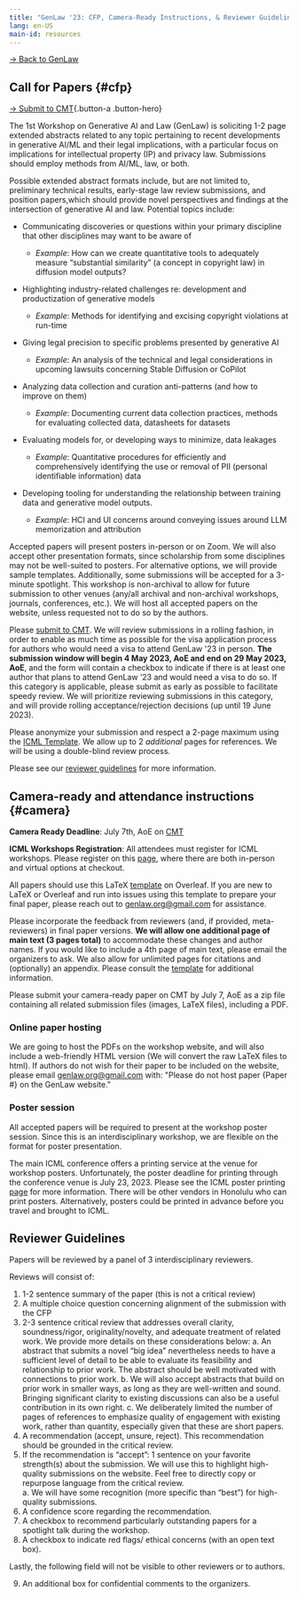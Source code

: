 ```yaml
---
title: "GenLaw '23: CFP, Camera-Ready Instructions, & Reviewer Guidelines"
lang: en-US
main-id: resources
---
```


[→ Back to GenLaw](https://genlaw.github.io/)

## Call for Papers {#cfp}

[→ Submit to CMT](https://cmt3.research.microsoft.com/GenLaw2023/Submission/Index){.button-a .button-hero} 

<!-- Please see our (*draft*) [CFP](https://genlaw.github.io/cfp.html) and submit an extended abstract by **5 June 2023, AoE**. -->

The 1st Workshop on Generative AI and Law (GenLaw) is soliciting 1-2 page extended abstracts related to any topic pertaining to recent developments in generative AI/ML and their  legal implications, with a particular focus on implications for intellectual property (IP) and privacy law. Submissions should employ methods from AI/ML, law, or both.

Possible extended abstract formats include, but are not limited to, preliminary technical results,  early-stage law review submissions, and position papers,which should provide novel perspectives and findings at the intersection of generative AI and law. Potential topics include:


* Communicating discoveries or questions within your primary discipline that other disciplines may want to be aware of

    * *Example*: How can we create quantitative tools to adequately  measure “substantial similarity” (a concept in copyright law) in diffusion model outputs? 
   
* Highlighting industry-related challenges re: development and productization of generative models

    * *Example*:  Methods for identifying and excising copyright violations at run-time 

* Giving legal precision to specific problems presented by generative AI

    * *Example*: An analysis of the technical and legal considerations in upcoming lawsuits concerning Stable Diffusion or CoPilot

* Analyzing data collection and curation anti-patterns (and how to improve on them)

    * *Example*:  Documenting current data collection practices,  methods for evaluating collected data, datasheets for datasets

* Evaluating models for, or developing ways to minimize, data leakages

    * *Example*: Quantitative procedures for efficiently and comprehensively identifying the use or removal of PII (personal identifiable information) data

* Developing tooling for understanding the relationship between training data and generative model outputs.

    * *Example*: HCI and UI concerns around conveying issues around LLM memorization and attribution

Accepted papers will present posters in-person or on Zoom. We will also accept other presentation formats, since scholarship from some disciplines may not be well-suited to posters. For alternative options, we will provide sample templates. Additionally, some submissions will be accepted for a 3-minute spotlight. This workshop is non-archival to allow for future submission to other venues (any/all archival and non-archival workshops, journals, conferences, etc.). We will host all accepted papers on the website, unless requested not to do so by the authors.

Please [submit to CMT](https://cmt3.research.microsoft.com/GenLaw2023/Submission/Index). We will review submissions in a rolling fashion, in order to enable as much time as possible for the visa application process for authors who would need a visa to attend GenLaw '23 in person. **The submission window will begin 4 May 2023, AoE and end on 29 May 2023, AoE**, and the form will contain a checkbox to indicate if there is at least one author that plans to attend GenLaw ’23 and would need a visa to do so. If this category is applicable, please submit as early as possible to facilitate speedy review. We will prioritize reviewing submissions in this category, and will provide rolling acceptance/rejection decisions (up until 19 June 2023). 

Please anonymize your submission and respect a 2-page maximum using the [ICML Template](https://icml.cc/Conferences/2023/StyleAuthorInstructions). We allow up to 2 _additional_ pages for references. We will be using a double-blind review process.

Please see our [reviewer guidelines](#reviewer-guidelines) for more information.

## Camera-ready and attendance instructions {#camera}

**Camera Ready Deadline**: July 7th, AoE on [CMT](https://cmt3.research.microsoft.com/GenLaw2023/Submission/Index)

**ICML Workshops Registration**: All attendees must register for ICML workshops. Please register on this [page](https://icml.cc/Register2), where there are both in-person and virtual options at checkout.

All papers should use this LaTeX [template](https://www.overleaf.com/latex/templates/genlaw-workshop-icml-2023/fgqdwhyjcsfy) on Overleaf. If you are new to LaTeX or Overleaf and  run into issues using this template to prepare your final paper, please reach out to <a class="email" href="mailto:genlaw.org@gmail.com">genlaw.org@gmail.com</a> for assistance.

Please incorporate the feedback from reviewers (and, if provided, meta-reviewers) in final paper versions. **We will allow one additional page of main text (3 pages total)** to accommodate these changes and author names. If you would like to include a 4th page of main text, please email the organizers to ask. We also allow for unlimited pages for citations and (optionally) an appendix. Please consult the [template](https://www.overleaf.com/latex/templates/genlaw-workshop-icml-2023/fgqdwhyjcsfy) for additional information.

Please submit your camera-ready paper on CMT by July 7, AoE as a zip file containing  all related submission files (images, LaTeX files), including a PDF. 

### Online paper hosting

We are going to host the PDFs on the workshop website, and will also include a web-friendly HTML version (We will convert the raw LaTeX files to html). If authors do not wish for their paper to be included on the website, please email <a class="email" href="mailto:genlaw.org@gmail.com">genlaw.org@gmail.com</a> with: "Please do not host paper {Paper #} on the GenLaw website."

### Poster session

All accepted papers will be required to present at the workshop poster session. Since this is an interdisciplinary workshop, we are flexible on the format for poster presentation. 

The main ICML conference offers a printing service at the venue for workshop posters. Unfortunately, the poster deadline for printing through the conference venue is July 23, 2023. Please see the ICML poster printing [page](https://icml.cc/posterprinting/) for more information. There will be other vendors in Honolulu who can print posters. Alternatively, posters could be printed in advance before you travel and brought to ICML.

## Reviewer Guidelines

Papers will be reviewed by a panel of  3 interdisciplinary reviewers. 

Reviews will consist of:

1. 1-2 sentence summary of the paper (this is not a critical review)
2. A multiple choice question concerning alignment of the submission with the CFP
3. 2-3 sentence critical review that addresses overall clarity, soundness/rigor, originality/novelty, and adequate treatment of related work. We provide more details on these considerations below:
    a. An abstract that submits a novel “big idea” nevertheless needs to have a sufficient level of detail to be able to evaluate its feasibility and relationship to prior work. The abstract should be well motivated with connections to prior work.
    b. We will also accept abstracts that build on prior work in smaller ways, as long as they are well-written and sound. Bringing significant clarity to existing discussions can also be a useful contribution in its own right.
    c. We deliberately limited the number of pages of references to emphasize quality of engagement with existing work, rather than quantity, especially given that these are short papers. 
4. A recommendation (accept, unsure, reject). This recommendation should be grounded in the critical review.
5. If the recommendation is “accept”: 1 sentence on your favorite strength(s) about the submission. We will use this to highlight high-quality submissions on the website. Feel free to directly copy or repurpose language from the critical review.  
    a. We will have some recognition (more specific than “best”) for high-quality submissions.
6. A confidence score regarding the recommendation.
7. A checkbox to recommend particularly outstanding papers for a spotlight talk during the workshop. 
8. A checkbox to indicate red flags/ ethical concerns (with an open text box).

Lastly, the following field will not be visible to other reviewers or to authors.

9. An additional box for confidential comments to the organizers. 
